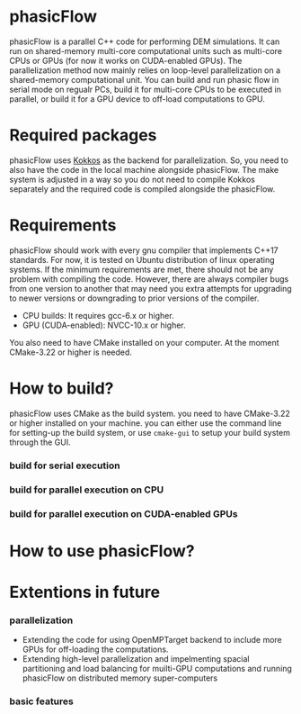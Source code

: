 # phasicFlow
phasicFlow is a parallel C++ code for performing DEM simulations. It can run on shared-memory multi-core computational units such as multi-core CPUs or GPUs (for now it works on CUDA-enabled GPUs). The parallelization method now mainly relies on loop-level parallelization on a shared-memory computational unit. You can build and run phasic flow in serial mode on regualr PCs, build it for multi-core CPUs to be executed in parallel, or build it for a GPU device to off-load computations to GPU. 

# Required packages
phasicFlow uses [Kokkos]( https://github.com/kokkos/kokkos) as the backend for parallelization. So, you need to also have the code in the local machine alongside phasicFlow. The make system is adjusted in a way so you do not need to compile Kokkos separately and the required code is compiled alongside the phasicFlow.


# Requirements
phasicFlow should work with every gnu compiler that implements C++17 standards. For now, it is tested on Ubuntu distribution of linux operating systems. If the minimum requirements are met, there should not be any problem with compiling the code. However, there are always compiler bugs from one version to another that may need you extra attempts for upgrading to newer versions or downgrading to prior versions of the compiler.
* CPU builds: It requires gcc-6.x or higher. 
* GPU (CUDA-enabled): NVCC-10.x or higher.

You also need to have CMake installed on your computer. At the moment CMake-3.22 or higher is needed. 

# How to build? 
phasicFlow uses CMake as the build system. you need to have CMake-3.22 or higher installed on your machine. you can either use the command line for setting-up the build system, or use `cmake-gui` to setup your build system through the GUI. 

### build for serial execution
 
### build for parallel execution on CPU
 
### build for parallel execution on CUDA-enabled GPUs
 
# How to use phasicFlow?
  
# Extentions in future
### parallelization 
* Extending the code for using OpenMPTarget backend to include more GPUs for off-loading the computations. 
* Extending high-level parallelization and impelmenting spacial partitioning and load balancing for muilti-GPU computations and running phasicFlow on distributed memory super-computers 
 
### basic features 

